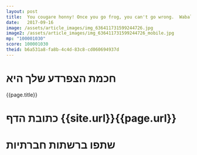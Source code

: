 ```yaml
---
layout: post
title:  You cougare honny! Once you go frog, you can't go wrong.  Wabalabadabdab! Lick my balls! Shwiing!
date:   2017-09-16
image: /assets/article_images/img_636411731599244726.jpg
image2: /assets/article_images/img_636411731599244726_mobile.jpg
mp: "100001030"
score: 100001030
theid: b6a531a8-fa8b-4c4d-83c8-cd060694937d
---
```

# חכמת הצפרדע שלך היא
{{page.title}}

# כתובת הדף {{site.url}}{{page.url}}
# שתפו ברשתות חברתיות